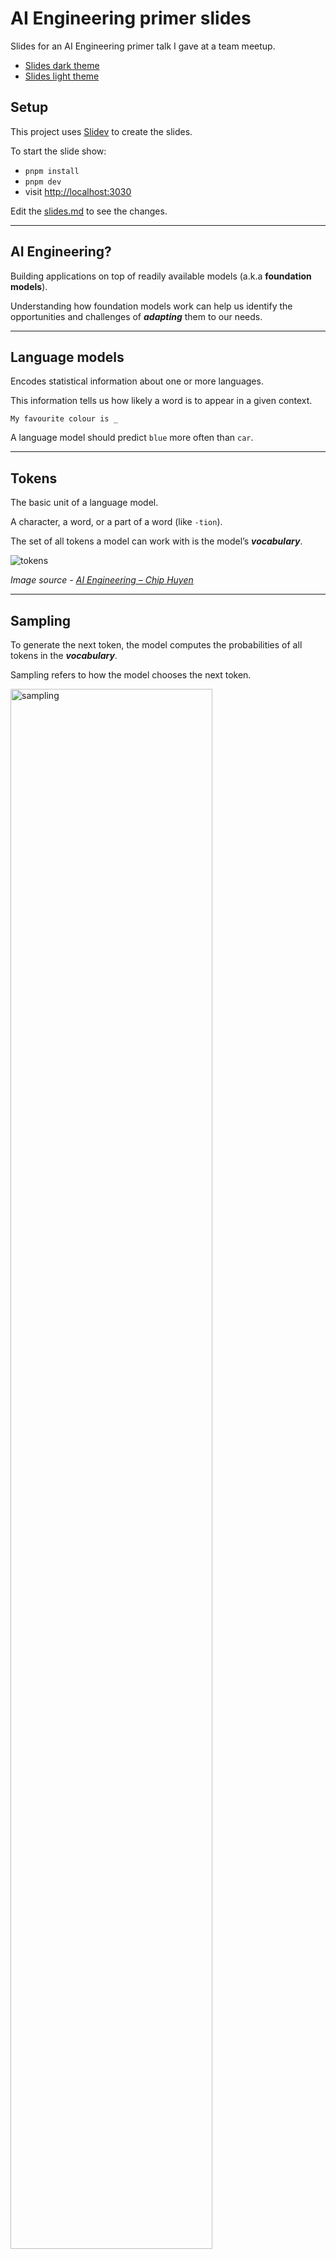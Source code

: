 # AI Engineering primer slides

Slides for an AI Engineering primer talk I gave at a team meetup.

- [Slides dark theme](./AI%20Engineering%20Primer%20-%20Dark.pdf)
- [Slides light theme](./AI%20Engineering%20Primer%20-%20Light.pdf)

## Setup

This project uses [Slidev](https://sli.dev/) to create the slides.

To start the slide show:

- `pnpm install`
- `pnpm dev`
- visit <http://localhost:3030>

Edit the [slides.md](./slides.md) to see the changes.

---

## AI Engineering?

Building applications on top of readily available models (a.k.a **foundation models**).

Understanding how foundation models work can help us identify the opportunities and challenges of **_adapting_** them to our needs.

---

## Language models

Encodes statistical information about one or more languages.

This information tells us how likely a word is to appear in a given context.

```
My favourite colour is _
```

A language model should predict `blue` more often than `car`.

---

## Tokens

The basic unit of a language model.

A character, a word, or a part of a word (like `-tion`).

The set of all tokens a model can work with is the model’s **_vocabulary_**.

![tokens](./images/tokens.png)

_Image source - [AI Engineering – Chip Huyen](https://www.oreilly.com/library/view/ai-engineering/9781098166298/)_

---

## Sampling

To generate the next token, the model computes the probabilities of all tokens in the **_vocabulary_**.

Sampling refers to how the model chooses the next token.

<img src="./images/sampling.png" alt="sampling" width="80%" />

_Image source - [AI Engineering – Chip Huyen](https://www.oreilly.com/library/view/ai-engineering/9781098166298/)_

---

## Greedy sampling

A common sampling strategy is to pick the outcome with the highest probability.

This works for classification, but creates _boring_ outputs.

Instead of picking the next most likely token, the model can sample according to the probability distributions of all possible values.

<img src="./images/sampling.png" alt="sampling" width="80%" />

---

## Sampling: Logits

Each **_logit_** of a **_logit vector_** corresponds to a token from the model's **_vocabulary_**.

Larger logit values correspond to higher probabilities.

<img src="./images/logits.png" alt="logits" width="50%" />

_Image source - [AI Engineering – Chip Huyen](https://www.oreilly.com/library/view/ai-engineering/9781098166298/)_

---

## Sampling: Logprobs

Short for log probabilities, represent the probabilities of each token in the log scale.

Higher logprob values (closer to zero) indicate greater certainty in a token’s selection.

Not all model providers expose logprobs.

<img src="./images/logprobs.png" alt="logprobs" width="80%" />

_Image source - [AI Engineering – Chip Huyen](https://www.oreilly.com/library/view/ai-engineering/9781098166298/)_

---

## Sampling: Logprobs

Short for **_log probabilities_**, represent how likely each token is to be the next token in the sequence.

```ts
const prompt = `The unicorn's favourite colour is `
```

```json
{
  "token": "pink",
  "logprob": -0.15612991, // = 0.855 probability of pink
  "topLogprobs": [
    { "token": "pink", "logprob": -0.15612991 }, // = 0.855 probability of pink
    { "token": "spark", "logprob": -2.6561298 }, // = 0.070 probability of spark
    { "token": "rain", "logprob": -3.2811298 }, // = 0.037 probability of rain
    { "token": "purple", "logprob": -3.5311298 }, // = 0.031 probability of purple
    { "token": "blue", "logprob": -5.28113 } // = 0.005 probability of blue
  ]
}
```

Use `Math.exp()` to convert logprobs to probabilities (values between 0 and 1).

---

## Sampling strategies

## Temperature

Redistributes the probabilities of the possible values.

A higher temperature:

- 👇 reduces the probabilities of common tokens.
- 👆 increases the probabilities of rarer tokens.

This enables models to create more creative responses.

It’s common to set the temperature to 0 for a consistent output.

---

## Sampling strategies

### Top-k

Selects the top k logits before calculating the softmax.

👇 smaller k values make the text more predictable but less interesting.

```json
// Top-k = 3
[
  { "token": "pink", "logprob": -0.15612991 }, // ✅
  { "token": "spark", "logprob": -2.6561298 }, // ✅
  { "token": "rain", "logprob": -3.2811298 }, // ✅
  { "token": "purple", "logprob": -3.5311298 }, // ❌
  { "token": "blue", "logprob": -5.28113 } // ❌
]
```

---

## Sampling strategies

### Top-p (nucleus sampling)

Limits the set of tokens to those with the highest probability.

A top-p value of 0.9 means the model looks at words that together exceed 90% probability.

```json
// Top-p = 0.9
[
  { "token": "pink", "logprob": -0.15612991 }, // = 0.855 probability (cumulative = 0.855) ✅
  { "token": "spark", "logprob": -2.6561298 }, // = 0.070 probability (cumulative = 0.925) ✅
  { "token": "rain", "logprob": -3.2811298 }, // = 0.037 probability ❌
  { "token": "purple", "logprob": -3.5311298 }, // = 0.031 probability ❌
  { "token": "blue", "logprob": -5.28113 } // = 0.005 probability ❌
]
```

---

## Prompt Engineering

How to get AI models to express the desirable behaviors from the input alone, without changing the model weights.

What works for prompt engineering has changed rapidly as models became stronger.

- Write clear and explicit Instructions
  - Ask it to adopt a persona to shift perspective
  - Provide examples
  - Ask for structured outputs
- Provide sufficient context
- Split up complex tasks
- Chain of thought (CoT) – ask it to think step by step, although reasoning models do this now.

---

## Evaluation

Lots of things can go wrong with AI systems, due to their probabilistic and evolving nature.

Evaluation is vital to ensure the model behaves as expected and gives confidence when making changes to the system, e.g. new prompts, models, or workflows.

Evaluation can be exact (e.g. functional correctness) or approximate (e.g. similarity).

Evaluation can be conducted by a human, AI system, "unit" tests, or a combo.

---

## Tools

Augmenting LLMs with tools (functions), to allow them to:

- Use data from the world to ground it with information from the real world (e.g. get the weather, retrieval augmented generation (RAG)).
- Interact with the world (e.g. write a file to your computer).
- Get feedback from these tools to know if they correctly performed the task.

---

## Tools

### Get the weather

```ts
import { tool } from 'ai'
import { z } from 'zod'

const getWeatherTool = tool({
  description: 'Get the current weather in the specified city',
  parameters: z.object({
    city: z.string().describe('The city to get the weather for'),
  }),
  execute: async ({ city }) => {
    const response = await fetch(
      `https://api.openweathermap.org/data/2.5/weather?q=${city}`,
    )
    const data = await response.json()
    return `The weather in ${city} is ${data.main.temp}°C and ${data.weather[0].description}.`
  },
})
```

---

## Tools – Model Context Protocol (MCP)

MCP is an open protocol that standardises how applications provide context and tools to LLMs.

Providers can implement MCP to allow LLMs to interact with their services, e.g. [Exa MCP server](https://github.com/exa-labs/exa-mcp-server).

We can create our own MCP servers to interact with local tools, e.g. an [Obsidian notes reader](https://smithery.ai/server/mcp-obsidian).

[modelcontextprotocol.io](https://modelcontextprotocol.io)

---

## Workflows and Agents

Workflows are a way to orchestrate AI tools to solve tasks more complex than a single prompt.

Agents choose which tools to use based on the input (e.g. user prompt) and the tool's documentation.

<img src="./images/workflows-agents.jpg" alt="Agents and Workflows" width="80%" />

_Image source - [AI Hero](https://www.aihero.dev/building-effective-agents)_

---

## Considerations when creating AI systems

1. **Probabilistic vs deterministic**. For which problems is the probabilistic nature of foundation models beneficial?

2. **Evaluation** is more complex and involved than deterministic software.

3. **Tools allow a mixed approach**: AI _predicting_ which _deterministic_ tools to use.

4. **Workflow patterns**, e.g. chaining, parallelisation.

5. **Aim for simplicity** before introducing complexity as required. Don't jump to an agentic approach if a more simple, controlled workflow will suffice.

6. **Foundation models are evolving rapidly**, changing the landscape of what's possible/expected.

---

## Group Discussion

- Thoughts or questions?
- How do you use AI day-to-day? Predict how you might use it in 2026?
- How could we use AI systems to automate small tasks, or big tasks?
- How could we use AI systems to improve our products?

---

## Self-supervision → the ChatGPT era

Language models have been around for a while.

They've been able to grow to the scale they are today with **_self-supervision_**.

In **_self-supervision_**, the model can infer labels from the input data (words on the internet).

---

## Self-supervision example

For example, the sentence "This is the way." gives six training samples:

```ts
1. `<BOS (beginning of sentence)>` → `This`
2. `<BOS>`, `This` → `is`
3. `<BOS>`, `This`, `is` → `the`
4. `<BOS>`, `This`, `is`, `the` → `way`
5. `<BOS>`, `This`, `is`, `the`, `way` → `.`
6. `<BOS>`,`This`, `is`, `the`, `way`, `.` → `<EOS (end of sentence)>`
```

---

## Sources

- [AI Engineering – Chip Huyen](https://www.oreilly.com/library/view/ai-engineering/9781098166298/)
- [Building Effective AI Agents – Anthropic](https://www.anthropic.com/engineering/building-effective-agents)
- [AI Hero](https://www.aihero.dev/building-effective-agents)
- [OpenAI Cookbook](https://cookbook.openai.com/examples/using_logprobs)
- [Model Context Protocol](https://modelcontextprotocol.io)
